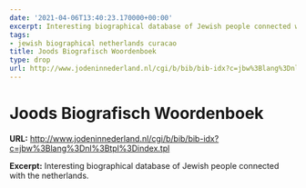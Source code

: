 ```yaml
---
date: '2021-04-06T13:40:23.170000+00:00'
excerpt: Interesting biographical database of Jewish people connected with the netherlands.
tags:
- jewish biographical netherlands curacao
title: Joods Biografisch Woordenboek
type: drop
url: http://www.jodeninnederland.nl/cgi/b/bib/bib-idx?c=jbw%3Blang%3Dnl%3Btpl%3Dindex.tpl
---
```


# Joods Biografisch Woordenboek

**URL:** http://www.jodeninnederland.nl/cgi/b/bib/bib-idx?c=jbw%3Blang%3Dnl%3Btpl%3Dindex.tpl

**Excerpt:** Interesting biographical database of Jewish people connected with the netherlands.
